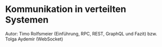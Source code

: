 # Kommunikation in verteilten Systemen

Autor: Timo Rolfsmeier (Einführung, RPC, REST, GraphQL und Fazit) bzw. Tolga Aydemir (WebSocket)




